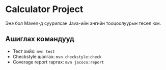 # Calculator Project

Энэ бол Maven-д суурилсан Java-ийн энгийн тооцоолуурын төсөл юм.

## Ашиглах командууд

- Тест хийх: `mvn test`
- Checkstyle шалгах: `mvn checkstyle:check`
- Coverage report гаргах: `mvn jacoco:report`

